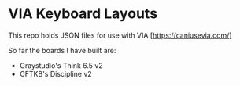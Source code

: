 # VIA Keyboard Layouts

This repo holds JSON files for use with VIA [https://caniusevia.com/]

So far the boards I have built are:
- Graystudio's Think 6.5 v2
- CFTKB's Discipline v2
